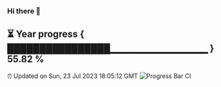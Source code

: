 ### Hi there 👋
⏳ Year progress { ████████████████▁▁▁▁▁▁▁▁▁▁▁▁▁▁ } 55.82 %
---
⏰ Updated on Sun, 23 Jul 2023 18:05:12 GMT
![Progress Bar CI](https://github.com/Moyi321/Moyi321/workflows/Progress%20Bar%20CI/badge.svg)
